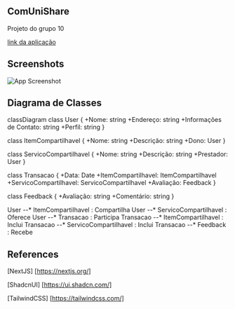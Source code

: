 ## ComUniShare

Projeto do grupo 10 

[link da aplicação](https://com-uni-share-odv18nr29-pedromotta462.vercel.app/)

## Screenshots

![App Screenshot](https://i.postimg.cc/8PcvQ4QM/screencapture-localhost-3000-2023-10-02-05-08-19.png)

## Diagrama de Classes

classDiagram
  class User {
    +Nome: string
    +Endereço: string
    +Informações de Contato: string
    +Perfil: string
  }

  class ItemCompartilhavel {
    +Nome: string
    +Descrição: string
    +Dono: User
  }

  class ServicoCompartilhavel {
    +Nome: string
    +Descrição: string
    +Prestador: User
  }

  class Transacao {
    +Data: Date
    +ItemCompartilhavel: ItemCompartilhavel
    +ServicoCompartilhavel: ServicoCompartilhavel
    +Avaliação: Feedback
  }

  class Feedback {
    +Avaliação: string
    +Comentário: string
  }

  User --* ItemCompartilhavel : Compartilha
  User --* ServicoCompartilhavel : Oferece
  User --* Transacao : Participa
  Transacao --* ItemCompartilhavel : Inclui
  Transacao --* ServicoCompartilhavel : Inclui
  Transacao --* Feedback : Recebe


## References

[NextJS] [https://nextjs.org/]

[ShadcnUI] [https://ui.shadcn.com/]

[TailwindCSS] [https://tailwindcss.com/]
